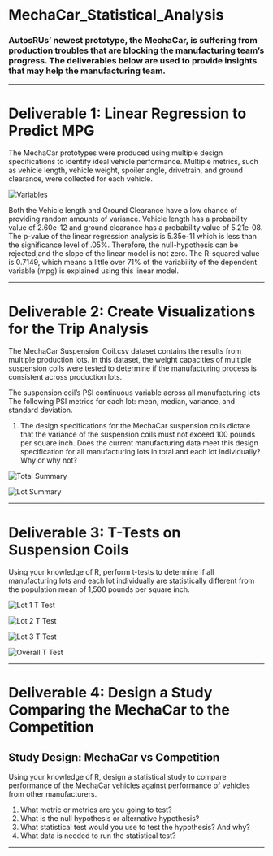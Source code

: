 # MechaCar_Statistical_Analysis

### AutosRUs’ newest prototype, the MechaCar, is suffering from production troubles that are blocking the manufacturing team’s progress. The deliverables below are used to provide insights that may help the manufacturing team.
___

# Deliverable 1: Linear Regression to Predict MPG

The MechaCar prototypes were produced using multiple design specifications to identify ideal vehicle performance. Multiple metrics, such as vehicle length, vehicle weight, spoiler angle, drivetrain, and ground clearance, were collected for each vehicle.

![Variables](https://github.com/bamertz/MechaCar_Statistical_Analysis/blob/8ecb1f07100eb18ae00248784fb01bc7d0227bb3/Pictures/Variables.png)

Both the Vehicle length and Ground Clearance have a low chance of providing random amounts of variance. Vehicle length has a probability value of 2.60e-12 and ground clearance has a probability value of 5.21e-08. The p-value of the linear regression analysis is 5.35e-11 which is less than the significance level of .05%. Therefore, the null-hypothesis can be rejected,and the slope of the linear model is not zero. The R-squared value is 0.7149, which means a little over 71% of the variability of the dependent variable (mpg) is explained using this linear model.

___


# Deliverable 2: Create Visualizations for the Trip Analysis


The MechaCar Suspension_Coil.csv dataset contains the results from multiple production lots. In this dataset, the weight capacities of multiple suspension coils were tested to determine if the manufacturing process is consistent across production lots.

The suspension coil’s PSI continuous variable across all manufacturing lots
The following PSI metrics for each lot: mean, median, variance, and standard deviation.

1. The design specifications for the MechaCar suspension coils dictate that the variance of the suspension coils must not exceed 100 pounds per square inch. Does the current manufacturing data meet this design specification for all manufacturing lots in total and each lot individually? Why or why not?

![Total Summary](https://github.com/bamertz/MechaCar_Statistical_Analysis/blob/8ecb1f07100eb18ae00248784fb01bc7d0227bb3/Pictures/Total%20Summary.png)

![Lot Summary](https://github.com/bamertz/MechaCar_Statistical_Analysis/blob/0c812312558b3d9f44bc354c45bc3d4f3ce76b16/Pictures/Lot%20Summary.png)
_______

# Deliverable 3: T-Tests on Suspension Coils

Using your knowledge of R, perform t-tests to determine if all manufacturing lots and each lot individually are statistically different from the population mean of 1,500 pounds per square inch.

![Lot 1 T Test](https://github.com/bamertz/MechaCar_Statistical_Analysis/blob/32b4b7709c63254834fb42eac45c2576db036f5d/Pictures/Lot%201%20T%20Test.png)


![Lot 2 T Test](https://github.com/bamertz/MechaCar_Statistical_Analysis/blob/32b4b7709c63254834fb42eac45c2576db036f5d/Pictures/Lot%202%20T%20Test.png)


![Lot 3 T Test](https://github.com/bamertz/MechaCar_Statistical_Analysis/blob/32b4b7709c63254834fb42eac45c2576db036f5d/Pictures/Lot%203%20T%20Test.png)

![Overall T Test](https://github.com/bamertz/MechaCar_Statistical_Analysis/blob/8ecb1f07100eb18ae00248784fb01bc7d0227bb3/Pictures/Overall%20T%20Test.png)

_______


# Deliverable 4: Design a Study Comparing the MechaCar to the Competition
## Study Design: MechaCar vs Competition



Using your knowledge of R, design a statistical study to compare performance of the MechaCar vehicles against performance of vehicles from other manufacturers.

1. What metric or metrics are you going to test?
2. What is the null hypothesis or alternative hypothesis?
3. What statistical test would you use to test the hypothesis? And why?
4. What data is needed to run the statistical test?

_____


